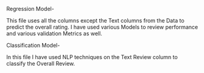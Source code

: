 Regression Model-

This file uses all the columns except the Text columns from the Data to predict the overall rating.
I have used various Models to review performance and various validation Metrics as well.


Classification Model-

In this file I have used NLP techniques on the Text Review column to classify the Overall Review.
